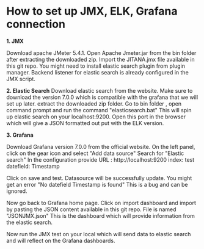 # How to set up JMX, ELK, Grafana connection

**1. JMX**

Download apache JMeter 5.4.1. Open Apache Jmeter.jar from the bin folder after extracting the downloaded zip. 
Import the JITANA.jmx file available in this git repo. 
You might need to install elastic search plugin from plugin manager. 
Backend listener for elastic search is already configured in the JMX script. 

**2. Elastic Search**
Download elastic search from the website. Make sure to download the version 7.0.0 which is compatible with the grafana that we will set up later. 
extract the downloaded zip folder. Go to bin folder , open command prompt and run the command "elasticsearch.bat"
This will spin up elastic search on your localhost:9200. Open this port in the browser which will give a JSON formatted out put with the ELK version.

**3. Grafana**

Download Grafana version 7.0.0 from the official website.
On the left panel, click on the gear icon and select "Add data source" 
Search for "Elastic search"
In the configuration  provide URL : http://localhost:9200
index: test
datefield: Timestamp

Click on save and test. Datasource will be successfully update. 
You might get an error "No datefield Timestamp is found" This is a bug and can be ignored. 

Now go back to Grafana home page. Click on import dashboard and import by pasting the JSON content available in this git repo. File is named "JSONJMX.json"
This is the dashboard which will provide information from the elastic search.

Now run the JMX test on your local which will send data to elastic search and will reflect on the Grafana dashboards.
